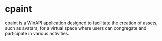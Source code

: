 # cpaint
cpaint is a WinAPI application designed to facilitate the creation of assets, such as avatars, for a virtual space where users can congregate and participate in various activities.
